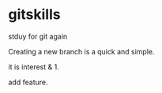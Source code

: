# gitskills
stduy for git again

Creating a new branch is a quick and simple.

it is interest & 1.

add feature.

